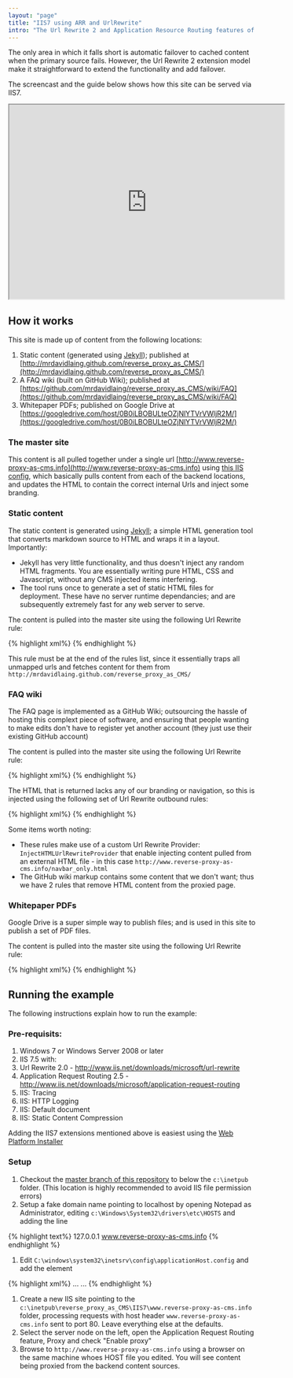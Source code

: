 ```yaml
---
layout: "page"
title: "IIS7 using ARR and UrlRewrite"
intro: "The Url Rewrite 2 and Application Resource Routing features of IIS7+ make it a credible reverse proxy."
---
```


The only area in which it falls short is automatic failover to cached content when the primary source fails.
However, the Url Rewrite 2 extension model make it straightforward to extend the functionality and add failover.

The screencast and the guide below shows how this site can be served via IIS7.

<iframe src="https://cityindex.viewscreencasts.com/embed/2a77b29eeff04af19f2fa02c876758dc" width="560" height="395" seamless="true">Your browser does not seem to handle frames properly.  Watch the screencast <a href="https://cityindex.viewscreencasts.com/2a77b29eeff04af19f2fa02c876758dc">here</a></iframe>

## How it works

This site is made up of content from the following locations:

1. Static content (generated using [Jekyll](http://jekyllrb.com/)); published at [http://mrdavidlaing.github.com/reverse_proxy_as_CMS/](http://mrdavidlaing.github.com/reverse_proxy_as_CMS/)
1. A FAQ wiki (built on GitHub Wiki); published at [https://github.com/mrdavidlaing/reverse_proxy_as_CMS/wiki/FAQ](https://github.com/mrdavidlaing/reverse_proxy_as_CMS/wiki/FAQ)
1. Whitepaper PDFs; published on Google Drive at [https://googledrive.com/host/0B0iLBOBULteOZjNlYTVrVWljR2M/](https://googledrive.com/host/0B0iLBOBULteOZjNlYTVrVWljR2M/)

### The master site
This content is all pulled together under a single url [http://www.reverse-proxy-as-cms.info](http://www.reverse-proxy-as-cms.info) using [this IIS config](https://github.com/mrdavidlaing/reverse_proxy_as_CMS/blob/master/IIS7/www.reverse-proxy-as-cms.info/Web.config), which basically pulls content from each of the backend locations, and updates the HTML to contain the correct internal Urls and inject some branding.

### Static content
The static content is generated using [Jekyll](http://jekyllrb.com/); a simple HTML generation tool that converts markdown source to HTML and wraps it in a layout.  Importantly:

* Jekyll has very little functionality, and thus doesn't inject any random HTML fragments.  You are essentially writing pure HTML, CSS and Javascript, without any CMS injected items interfering.
* The tool runs once to generate a set of static HTML files for deployment. These have no server runtime dependancies; and are subsequently extremely fast for any web server to serve.

The content is pulled into the master site using the following Url Rewrite rule:

{% highlight xml%}
  <rule name="Route the http requests for /" stopProcessing="true">
    <match url="^(.*)" />
    <conditions logicalGrouping="MatchAll" trackAllCaptures="false" />
    <action type="Rewrite" url="http://mrdavidlaing.github.com/reverse_proxy_as_CMS/{R:1}" logRewrittenUrl="true" />
    <serverVariables>
      <set name="HTTP_ACCEPT_ENCODING" value="" />
    </serverVariables>
  </rule>
{% endhighlight %}

This rule must be at the end of the rules list, since it essentially traps all unmapped urls and fetches content for them from `http://mrdavidlaing.github.com/reverse_proxy_as_CMS/`

### FAQ wiki
The FAQ page is implemented as a GitHub Wiki; outsourcing the hassle of hosting this complext piece of software, and ensuring that people wanting to make edits don't have to register yet another account (they just use their existing GitHub account)

The content is pulled into the master site using the following Url Rewrite rule:

{% highlight xml%}
<rule name="Route the http requests for /wiki to GitHub wiki" stopProcessing="true">
  <match url="^/?wiki(.*)" />
  <conditions logicalGrouping="MatchAll" trackAllCaptures="false" />
  <action type="Rewrite" url="https://github.com/mrdavidlaing/reverse_proxy_as_CMS/wiki{R:1}" logRewrittenUrl="true" />
  <serverVariables>
  	<set name="HTTP_ACCEPT_ENCODING" value="" />
  </serverVariables>
</rule>
{% endhighlight %}

The HTML that is returned lacks any of our branding or navigation, so this is injected using the following set of Url Rewrite outbound rules:

{% highlight xml%}
<rule name="Replace Github Wiki nav with our nav" preCondition="IsHTML" enabled="true">
  <match pattern="&lt;div class=&quot;header(\s|.)*&lt;div class=&quot;tabnav&quot;&gt;" />
  <action type="Rewrite" value="{InjectHTMLUrlRewriteProvider:http://www.reverse-proxy-as-cms.info/navbar_only.html} &lt;div class=&quot;tabnav&quot;&gt;" /> 
</rule>
<rule name="Fix Github Wiki wrapper hack" preCondition="IsHTML" enabled="true">
  <match pattern="&lt;div id=&quot;wrapper&quot;" />
  <action type="Rewrite" value="&lt;div id=&quot;wrapper&quot; style=&quot;min-height:auto; margin-bottom:auto;&quot;" /> 
</rule>
<rule name="Replace Github Wiki footer" preCondition="IsHTML" enabled="true">
  <match pattern="&lt;!-- footer --&gt;(\s|.)*&lt;!-- /.#footer --&gt;" />
  <action type="Rewrite" value="&lt;!-- footer removed --&gt;" /> 
</rule>
{% endhighlight %}

Some items worth noting:

* These rules make use of a custom Url Rewrite Provider: `InjectHTMLUrlRewriteProvider` that enable injecting content pulled from an external HTML file - in this case `http://www.reverse-proxy-as-cms.info/navbar_only.html`
* The GitHub wiki markup contains some content that we don't want; thus we have 2 rules that remove HTML content from the proxied page.

### Whitepaper PDFs
Google Drive is a super simple way to publish files; and is used in this site to publish a set of PDF files.

The content is pulled into the master site using the following Url Rewrite rule:

{% highlight xml%}
<rule name="Route the http requests for /whitepapers" stopProcessing="true">
  <match url="^/?whitepapers/(.*)" />
  <conditions logicalGrouping="MatchAll" trackAllCaptures="false" />
  <action type="Rewrite" url="https://googledrive.com/host/0B0iLBOBULteOZjNlYTVrVWljR2M/{R:1}" logRewrittenUrl="true" />
  <serverVariables>
  	<set name="HTTP_ACCEPT_ENCODING" value="" />
  </serverVariables>
</rule>
{% endhighlight %}


## Running the example
The following instructions explain how to run the example:

### Pre-requisits:

1.  Windows 7 or Windows Server 2008 or later
1.  IIS 7.5 with:
  1. Url Rewrite 2.0 - http://www.iis.net/downloads/microsoft/url-rewrite
  1. Application Request Routing 2.5 - http://www.iis.net/downloads/microsoft/application-request-routing 
  1. IIS: Tracing
  1. IIS: HTTP Logging
  1. IIS: Default document
  1. IIS: Static Content Compression
  
Adding the IIS7 extensions mentioned above is easiest using the [Web Platform Installer](http://www.microsoft.com/web/downloads/platform.aspx)

### Setup

1.  Checkout the [master branch of this repository](https://github.com/mrdavidlaing/reverse_proxy_as_CMS) to below the `c:\inetpub` folder.  (This location is highly recommended to avoid IIS file permission errors)
1.  Setup a fake domain name pointing to localhost by opening Notepad as Administrator,  editing `c:\Windows\System32\drivers\etc\HOSTS` and adding the line

{% highlight text%}
127.0.0.1       www.reverse-proxy-as-cms.info
{% endhighlight %}

1.  Edit `C:\windows\system32\inetsrv\config\applicationHost.config` and add the element

{% highlight xml%}
<rewrite>
...
  <allowedServerVariables>
    <add name="HTTP_ACCEPT_ENCODING" />
  </allowedServerVariables>
...
{% endhighlight %}

1.  Create a new IIS site pointing to the `c:\inetpub\reverse_proxy_as_CMS\IIS7\www.reverse-proxy-as-cms.info` folder, processing requests with host header `www.reverse-proxy-as-cms.info` sent to port 80.  Leave everything else at the defaults.
1.  Select the server node on the left, open the Application Request Routing feature, Proxy and check "Enable proxy"
1.  Browse to `http://www.reverse-proxy-as-cms.info` using a browser on the same machine whoes HOST file you edited.  You will see content being proxied from the backend content sources.


